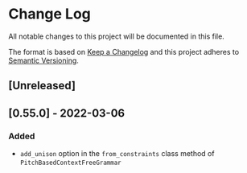 # Change Log

All notable changes to this project will be documented in this file.

The format is based on [Keep a Changelog](http://keepachangelog.com/)
and this project adheres to [Semantic Versioning](http://semver.org/).

## [Unreleased]

## [0.55.0] - 2022-03-06

### Added
- `add_unison` option in the `from_constraints` class method of `PitchBasedContextFreeGrammar`


